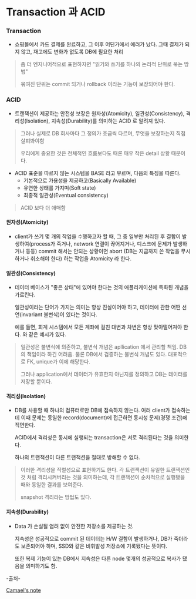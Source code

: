 # Transaction 과 ACID



### Transaction

- 쇼핑몰에서 카드 결제를 완료하고, 그 이후 어딘가에서 에러가 났다. 그때 결제가 되지 않고, 재고에도 변화가 없도록 DB에 필요한 처리

> 좀 더 엔지니어적으로 표현하자면 "읽기와 쓰기를 하나의 논리적 단위로 묶는 방법"
>
> 묶여진 단위는 commit 되거나 rollback 이라는 기능이 보장되어야 한다.



### ACID

- 트랜잭션이 제공하는 안전성 보장은 원자성(Atomicity), 일관성(Consistency), 격리성(Isolation), 지속성(Durability)를 의미하는 ACID 로 알려져 있다.

> 그러나 실제로 DB 회사마다 그 정의가 조금씩 다르며, 무엇을 보장하는지 직접 살펴봐야함
>
> 우리에게 중요한 것은 전체적인 흐름보다도 때론 매우 작은 detail 상황 때문이다.

- ACID 표준을 따르지 않는 시스템을 BASE 라고 부르며, 다음의 특징을 따른다.
  - 기본적으로 가용성을 제공하고(Basically Available)
  - 유연한 상태를 가지며(Soft state)
  - 최종적 일관성(Eventual consistency)

> ACID 보다 더 애매함



#### 원자성(Atomicity)

- client가 쓰기 몇 개의 작업을 수행하고자 할 때, 그 중 일부만 처리된 후 결함이 발생하여(process가 죽거나, network 연결이 끊어지거나, 디스크에 문제가 발생하거나 등등) commit 해서는 안되는 상황이면 abort (DB는 지금까지 쓴 작업을 무시하거나 취소해야 한다) 하는 작업을 Atomicity 라 한다.



#### 일관성(Consistency)

- 데이터 베이스가 "좋은 상태"에 있어야 한다는 것의 애플리케이션에 특화된 개념을 가르킨다.

  일관성이라는 단어가 가지는 의미는 항상 진실이어야 하고, 데이터에 관한 어떤 선언(invariant 불변식)이 있다는 것이다.

  예를 들면, 회계 시스템에서 모든 계좌에 걸친 대변과 차변은 항상 맞아떨어져야 한다. 와 같은 예시가 있다.

> 일관성은 불변식에 의존하고, 불변식 개념은 apllication 에서 관리할 책임. DB의 책임이라 하긴 어려움. 물론 DB에서 검증하는 불변식 개념도 있다. 대표적으로 FK, unique가 이에 해당한다.
>
> 그러나 application에서 데이터가 유효한지 아닌지를 정의하고 DB는 데이터를 저장할 뿐이다.



#### 격리성(Isolation)

- DB를 사용할 때 하나의 컴퓨터로만 DB에 접속하지 않는다. 여러 client가 접속하는데 이때 문제는 동일한 record(document)에 접근하면 동시성 문제(경쟁 조건)에 직면한다.

  ACID에서 격리성은 동시에 실행되는 transaction은 서로 격리된다는 것을 의미한다.

  하나의 트랜잭션이 다른 트랜잭션을 절대로 방해할 수 없다.

> 이러한 격리성을 직렬성으로 표현하기도 한다. 각 트랜잭션이 유일한 트랜잭션인 것 처럼 격리시켜버리는 것을 의미하는데, 각 트랜잭션이 순차적으로 실행됐을 때와 동일한 결과를 보여준다.
>
> snapshot 격리라는 방법도 있다.



#### 지속성(Durability)

- Data 가 손실될 염려 없이 안전한 저장소를 제공하는 것.

  지속성은 성공적으로 commit 된 데이터는 H/W 결함이 발생하거나, DB가 죽더라도 보존되어야 하며, SSD와 같은 비휘발성 저장소에 기록됐다는 뜻이다.

  또한 복제 기능이 있는 DB에서 지속성은 다른 node 몇개의 성공적으로 복사가 됐음을 의미하기도 함.



-출처-

[Camael's note](https://blog.yevgnenll.me/)
